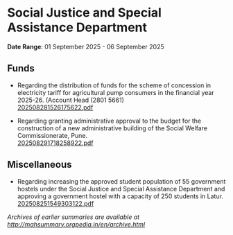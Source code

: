 # Social Justice and Special Assistance Department

**Date Range**: 01 September 2025 - 06 September 2025


## Funds
- Regarding the distribution of funds for the scheme of concession in electricity tariff for agricultural pump consumers in the financial year 2025-26.  (Account Head (2801 5661)\
  [202508281526175622.pdf](https://gr.maharashtra.gov.in/Site/Upload/Government%20Resolutions/English/202508281526175622.pdf)

- Regarding granting administrative approval to the budget for the construction of a new administrative building of the Social Welfare Commissionerate, Pune.\
  [202508291718258922.pdf](https://gr.maharashtra.gov.in/Site/Upload/Government%20Resolutions/English/202508291718258922.pdf)

## Miscellaneous
- Regarding increasing the approved student population of 55 government hostels under the Social Justice and Special Assistance Department and approving a government hostel with a capacity of 250 students in Latur.\
  [202508251549303122.pdf](https://gr.maharashtra.gov.in/Site/Upload/Government%20Resolutions/English/202508251549303122.pdf)


*Archives of earlier summaries are available at http://mahsummary.orgpedia.in/en/archive.html*